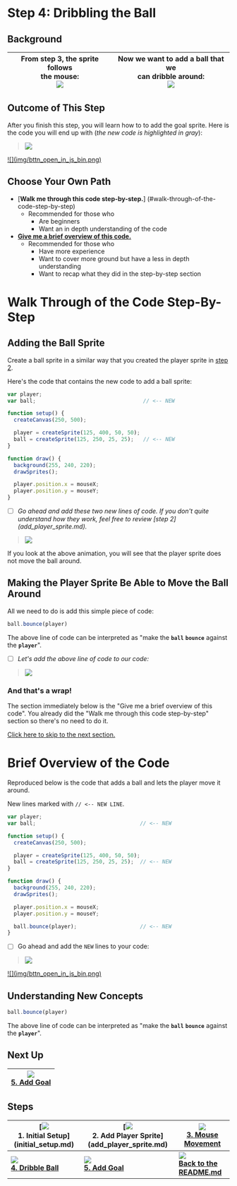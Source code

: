 # Step 4: Dribbling the Ball

## Background

| From step 3, the sprite follows <br> the mouse: <br> ![](img/3_mini.gif) | Now we want to add a ball that we <br> can dribble around: <br> ![](img/4_mini.gif) |
|-------------------------------------------------------------------------|------------------------------------------------------------------------------------|

## Outcome of This Step

After you finish this step, you will learn how to to add the goal sprite. Here
is the code you will end up with (_the new code is highlighted in gray_):

> ![](img/4_js_bin.gif)

<a href="http://jsbin.com/dikevu/29/edit?js,output" target="_blank">
  ![](img/bttn_open_in_js_bin.png)
</a>

## Choose Your Own Path

- [**Walk me through this code step-by-step.**]
  (#walk-through-of-the-code-step-by-step)
    - Recommended for those who
      - Are beginners
      - Want an in depth understanding of the code
- [**Give me a brief overview of this code.**](#brief-overview-of-the-code)
    - Recommended for those who
      - Have more experience
      - Want to cover more ground but have a less in depth understanding
      - Want to recap what they did in the step-by-step section

# Walk Through of the Code Step-By-Step

## Adding the Ball Sprite

Create a ball sprite in a similar way that you created the player sprite in
[step 2](add_player_sprite.md).

Here's the code that contains the new code to add a ball sprite:

```js
var player;
var ball;                                  // <-- NEW

function setup() {
  createCanvas(250, 500);

  player = createSprite(125, 400, 50, 50);
  ball = createSprite(125, 250, 25, 25);   // <-- NEW
}

function draw() {
  background(255, 240, 220);
  drawSprites();

  player.position.x = mouseX;
  player.position.y = mouseY;
}
```

- [ ] _Go ahead and add these two new lines of code. If you don't quite
       understand how they work, feel free to review [step 2]
       (add_player_sprite.md)._

> ![](img/4_write-a_create_ball.gif)

If you look at the above animation, you will see that the player sprite does not
move the ball around.

## Making the Player Sprite Be Able to Move the Ball Around

All we need to do is add this simple piece of code:

```js
ball.bounce(player)
```

The above line of code can be interpreted as "make the **`ball`** **`bounce`**
against the **`player`**".

- [ ] _Let's add the above line of code to our code:_

> ![](img/4_write-c_ball_bounce_player.gif)

### And that's a wrap!

The section immediately below is the "Give me a brief overview of this
code". You already did the "Walk me through this code step-by-step" section
so there's no need to do it.

[Click here to skip to the next section.](#next-up)

# Brief Overview of the Code

Reproduced below is the code that adds a ball and lets the player move it
around.

New lines marked with
`// <-- NEW LINE`.

```js
var player;
var ball;                                 // <-- NEW

function setup() {
  createCanvas(250, 500);

  player = createSprite(125, 400, 50, 50);
  ball = createSprite(125, 250, 25, 25);  // <-- NEW
}

function draw() {
  background(255, 240, 220);
  drawSprites();

  player.position.x = mouseX;
  player.position.y = mouseY;

  ball.bounce(player);                    // <-- NEW
}
```

- [ ] Go ahead and add the `NEW` lines to your code:

> ![](img/4_js_bin_complete_walkthrough.gif)

<a href="http://jsbin.com/dikevu/29/edit?js,output" target="_blank">
  ![](img/bttn_open_in_js_bin.png)
</a>

## Understanding New Concepts

```js
ball.bounce(player)
```

The above line of code can be interpreted as "make the **`ball`** **`bounce`**
against the **`player`**".

## Next Up

| **[![](img/5_mini.gif)  <br> 5. Add Goal](add_goal.md)** |
|--------------------------------------------------------------------|

## Steps

| **[![](img/1_mini.png) <br> 1. Initial Setup] (initial_setup.md)** | **[![](img/2_mini.png) <br> 2. Add Player Sprite]  (add_player_sprite.md)** | **[![](img/3_mini.gif)  <br> 3. Mouse Movement](mouse_movement.md)** |
|--------------------------------------------------------------------|-----------------------------------------------------------------------------|----------------------------------------------------------------------|
| **[![](img/4_mini.gif) <br> 4. Dribble Ball](dribble_ball.md)**    | **[![](img/5_mini.gif) <br> 5. Add Goal](add_goal.md)**                     | **[![](img/readme.png) <br> Back to the README.md](README.md)**      |
